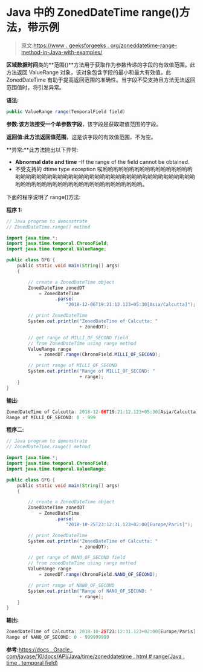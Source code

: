 # Java 中的 ZonedDateTime range()方法，带示例

> 原文:[https://www . geeksforgeeks . org/zoneddatetime-range-method-in-Java-with-examples/](https://www.geeksforgeeks.org/zoneddatetime-range-method-in-java-with-examples/)

**区域数据时间**类的**范围()**方法用于获取作为参数传递的字段的有效值范围。此方法返回 ValueRange 对象，该对象包含字段的最小和最大有效值。此 ZonedDateTime 有助于提高返回范围的准确性。当字段不受支持且方法无法返回范围值时，将引发异常。

**语法:**

```java
public ValueRange range(TemporalField field)

```

**参数:**该方法接受一个单参数**字段**，该字段是获取取值范围的字段。

**返回值:**此方法返回**值范围**，这是该字段的有效值范围，不为空。

**异常:**此方法抛出以下异常:

*   **Abnormal date and time** –If the range of the field cannot be obtained.
*   不受支持的 dtime type exception 唉哟哟哟哟哟哟哟哟哟哟哟哟哟哟哟哟哟哟哟哟哟哟哟哟哟哟哟哟哟哟哟哟哟哟哟哟哟哟哟哟哟哟哟哟哟哟哟哟哟哟哟哟哟哟哟哟哟哟哟哟哟哟哟哟哟哟哟哟哟哟哟哟哟哟哟。

下面的程序说明了 range()方法:

**程序 1:**

```java
// Java program to demonstrate
// ZonedDateTime.range() method

import java.time.*;
import java.time.temporal.ChronoField;
import java.time.temporal.ValueRange;

public class GFG {
    public static void main(String[] args)
    {

        // create a ZonedDateTime object
        ZonedDateTime zonedDT
            = ZonedDateTime
                  .parse(
                      "2018-12-06T19:21:12.123+05:30[Asia/Calcutta]");

        // print ZonedDateTime
        System.out.println("ZonedDateTime of Calcutta: "
                           + zonedDT);

        // get range of MILLI_OF_SECOND field
        // from ZonedDateTime using range method
        ValueRange range
            = zonedDT.range(ChronoField.MILLI_OF_SECOND);

        // print range of MILLI_OF_SECOND
        System.out.println("Range of MILLI_OF_SECOND: "
                           + range);
    }
}
```

**输出:**

```java
ZonedDateTime of Calcutta: 2018-12-06T19:21:12.123+05:30[Asia/Calcutta]
Range of MILLI_OF_SECOND: 0 - 999

```

**程序二:**

```java
// Java program to demonstrate
// ZonedDateTime.range() method

import java.time.*;
import java.time.temporal.ChronoField;
import java.time.temporal.ValueRange;

public class GFG {
    public static void main(String[] args)
    {

        // create a ZonedDateTime object
        ZonedDateTime zonedDT
            = ZonedDateTime
                  .parse(
                      "2018-10-25T23:12:31.123+02:00[Europe/Paris]");

        // print ZonedDateTime
        System.out.println("ZonedDateTime of Calcutta: "
                           + zonedDT);

        // get range of NANO_OF_SECOND field
        // from zonedDateTime using range method
        ValueRange range
            = zonedDT.range(ChronoField.NANO_OF_SECOND);

        // print range of NANO_OF_SECOND
        System.out.println("Range of NANO_OF_SECOND: "
                           + range);
    }
}
```

**输出:**

```java
ZonedDateTime of Calcutta: 2018-10-25T23:12:31.123+02:00[Europe/Paris]
Range of NANO_OF_SECOND: 0 - 999999999

```

**参考:**[https://docs . Oracle . com/javase/10/docs/API/Java/time/zoneddatetime . html # range(Java . time . temporal field)](https://docs.oracle.com/javase/10/docs/api/java/time/ZonedDateTime.html#range(java.time.temporal.TemporalField))